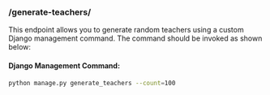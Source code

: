### /generate-teachers/
This endpoint allows you to generate random teachers using a custom Django management command. The command should be invoked as shown below:

#### Django Management Command:
```bash
python manage.py generate_teachers --count=100
